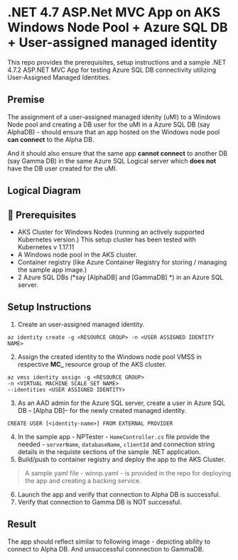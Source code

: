 # .NET 4.7 ASP.Net MVC App on AKS Windows Node Pool + Azure SQL DB + User-assigned managed identity  

This repo provides the prerequisites, setup instructions and a sample .NET 4.7.2 ASP.NET MVC App for testing Azure SQL DB connectivity utilizing User-Assigned Managed Identities.

## Premise

The assignment of a user-assigned managed idenity (uMI) to a Windows Node pool and creating a DB user for the uMI in a Azure SQL DB (say AlphaDB) - should ensure that an app hosted on the Windows node pool **can connect** to the Alpha DB. 

And it should also ensure that the  same app **cannot connect** to another DB (say Gamma DB) in the same Azure SQL Logical server which **does not** have the DB user created for the uMI.

## Logical Diagram


## :memo: Prerequisites
- AKS Cluster for Windows Nodes (running an actively supported Kubernetes version.) This setup cluster has been tested with Kubernetes v 1.17.11
- A Windows node pool in the AKS cluster.
- Container registry (like Azure Container Registry for storing / managing the sample app image.)
- 2 Azure SQL DBs (*say [AlphaDB] and [GammaDB] *) in an Azure SQL server.


## Setup Instructions

1.	Create an user-assigned managed identity.
```
az identity create -g <RESOURCE GROUP> -n <USER ASSIGNED IDENTITY NAME>
```
2.	Assign the created identity to the Windows node pool VMSS in respective **MC_** resource group of the AKS cluster.
```
az vmss identity assign -g <RESOURCE GROUP>
-n <VIRTUAL MACHINE SCALE SET NAME>
--identities <USER ASSIGNED IDENTITY>
```
3. As an AAD admin for the Azure SQL server,  create a user in Azure SQL DB – [Alpha DB]– for the newly created managed identity.
```
CREATE USER [<identity-name>] FROM EXTERNAL PROVIDER
```

4.	In the sample app - NPTester - `HomeController.cs` file provide the needed - `serverName`, `databaseName`, `clientId`  and connection string details in the requiste sections of the sample  .NET  application.
5.	Build/push to container registry and deploy the app to the AKS Cluster.
> A sample yaml file - winnp.yaml - is provided in the repo for deploying the app and creating a backing service.
6.	Launch the app and verify that connection to Alpha DB is successful.
7.	Verify that connection to Gamma DB is NOT successful.


## Result

The app  should reflect similar to following image - depicting ability to connect to Alpha DB. And unsuccessful connnection to GammaDB.
